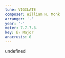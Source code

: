 ```yaml
---
tune: VIGILATE
composer: William H. Monk
arranger: '-'
year: '-'
meter: 7.7.7.3.
key: E♭ Major
anacrusis: 0
---
```

undefined